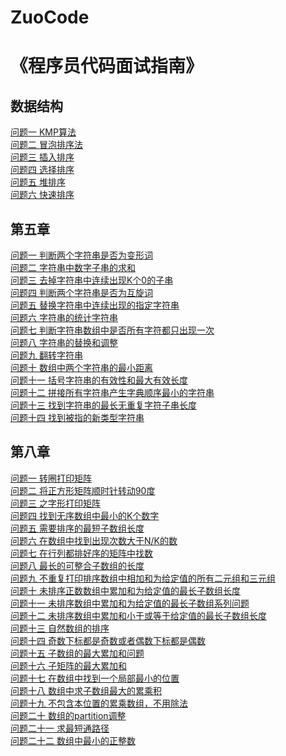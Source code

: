 # ZuoCode
《程序员代码面试指南》
===
数据结构
---
[问题一 KMP算法](/数据结构/KMP.txt)<br>
[问题二 冒泡排序法](/数据结构/maoPao.txt)<br>
[问题三 插入排序](/数据结构/chaRu.txt)<br>
[问题四 选择排序](/数据结构/xuanZe.txt)<br>
[问题五 堆排序](/数据结构/heapSort.txt)<br>
[问题六 快速排序](/数据结构/kuaiPai.txt)<br>

第五章
---
[问题一 判断两个字符串是否为变形词](/第五章/demo1.txt)<br>
[问题二 字符串中数字子串的求和](/第五章/demo2.txt)<br>
[问题三 去掉字符串中连续出现K个0的子串](/第五章/demo3.txt)<br>
[问题四 判断两个字符串是否为互旋词](/第五章/demo4.txt)<br>
[问题五 替换字符串中连续出现的指定字符串](/第五章/demo5.txt)<br>
[问题六 字符串的统计字符串](/第五章/demo6.txt)<br>
[问题七 判断字符串数组中是否所有字符都只出现一次](/第五章/demo7.txt)<br>
[问题八 字符串的替换和调整](/第五章/demo8.txt)<br>
[问题九 翻转字符串](/第五章/demo9.txt)<br>
[问题十 数组中两个字符串的最小距离](/第五章/demo10.txt)<br>
[问题十一 括号字符串的有效性和最大有效长度](/第五章/demo11.txt)<br>
[问题十二 拼接所有字符串产生字典顺序最小的字符串](/第五章/demo12.txt)<br>
[问题十三 找到字符串的最长无重复字符子串长度](/第五章/demo13.txt)<br>
[问题十四 找到被指的新类型字符串](/第五章/demo14.txt)<br>

第八章
---
[问题一 转圈打印矩阵](/第八章/demo1.txt)<br>
[问题二 将正方形矩阵顺时针转动90度](/第八章/demo2.txt)<br>
[问题三 之字形打印矩阵](/第八章/demo3.txt)<br>
[问题四 找到无序数组中最小的K个数字](/第八章/demo4.txt)<br>
[问题五 需要排序的最短子数组长度](/第八章/demo5.txt)<br>
[问题六 在数组中找到出现次数大于N/K的数](/第八章/demo6.txt)<br>
[问题七 在行列都排好序的矩阵中找数](/第八章/demo7.txt)<br>
[问题八 最长的可整合子数组的长度](/第八章/demo8.txt)<br>
[问题九 不重复打印排序数组中相加和为给定值的所有二元组和三元组](/第八章/demo9.txt)<br>
[问题十 未排序正数数组中累加和为给定值的最长子数组长度](/第八章/demo10.txt)<br>
[问题十一 未排序数组中累加和为给定值的最长子数组系列问题](/第八章/demo11.txt)<br>
[问题十二 未排序数组中累加和小于或等于给定值的最长子数组长度](/第八章/demo12.txt)<br>
[问题十三 自然数组的排序](/第八章/demo13.txt)<br>
[问题十四 奇数下标都是奇数或者偶数下标都是偶数](/第八章/demo14.txt)<br>
[问题十五 子数组的最大累加和问题](/第八章/demo15.txt)<br>
[问题十六 子矩阵的最大累加和](/第八章/demo16.txt)<br>
[问题十七 在数组中找到一个局部最小的位置](/第八章/demo17.txt)<br>
[问题十八 数组中求子数组最大的累乘积](/第八章/demo18.txt)<br>
[问题十九 不包含本位置的累乘数组，不用除法](/第八章/demo19.txt)<br>
[问题二十 数组的partition调整](/第八章/demo20.txt)<br>
[问题二十一 求最短通路径](/第八章/demo21.txt)<br>
[问题二十二 数组中最小的正整数](/第八章/demo22.txt)<br>
